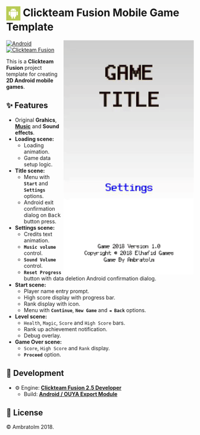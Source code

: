 #  <img src="./android.png" alt="icon" width="38" align="top" /> Clickteam Fusion Mobile Game Template

<img src="./screenshot.gif?raw=true" alt="Screenshot" align="right">

[![Android](https://img.shields.io/badge/Android-blue?logo=android)](https://github.com/topics/android)
[![Clickteam Fusion](https://img.shields.io/badge/Clickteam%20Fusion-2.5-blue?logo=cplusplus)](https://github.com/topics/clickteam-fusion)

This is a **Clickteam Fusion** project template for creating **2D Android mobile games**.

## ✨ Features
- Original **Grahics**, [**Music**](https://soundcloud.com/ambratolm) and **Sound effects**.
- **Loading scene:**
  - Loading animation.
  - Game data setup logic.
- **Title scene:**
  - Menu with **`Start`** and **`Settings`** options.
  - Android exit confirmation dialog on <kbd>Back</kbd> button press.
- **Settings scene:**
  - Credits text animation.
  - **`Music volume`** control.
  - **`Sound Volume`** control.
  - **`Reset Progress`** button with data deletion Android confirmation dialog.
- **Start scene:**
  - Player name entry prompt.
  - High score display with progress bar.
  - Rank display with icon.
  - Menu with **`Continue`**, **`New Game`** and **`◄ Back`** options.
- **Level scene:**
  - `Health`, `Magic`, `Score` and `High Score` bars.
  - Rank up achievement notification.
  - Debug overlay.
- **Game Over scene:**
  - `Score`, `High Score` and `Rank` display.
  - **`Proceed`** option.

## 🚀 Development
- ⚙️ Engine: [**Clickteam Fusion 2.5 Developer**](https://www.clickteam.com/clickteam-fusion-2-5-developer)
  - Build: [**Android / OUYA Export Module**](https://www.clickteam.com/android-export-module)

## 📄 License
&copy; Ambratolm 2018.